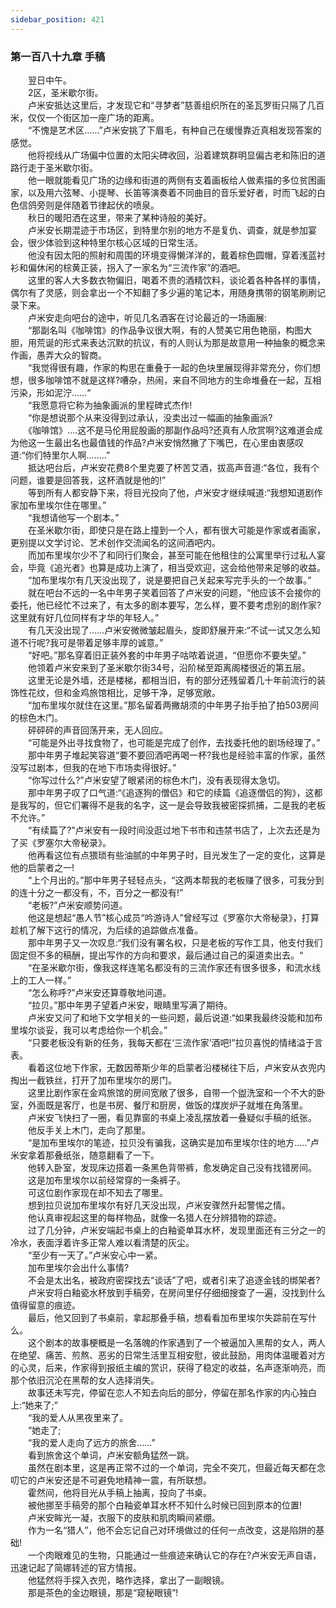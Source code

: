 ```yaml
---
sidebar_position: 421
---
```

### 第一百八十九章 手稿  


　　翌日中午。  
　　2区，圣米歇尔街。  
　　卢米安抵达这里后，才发现它和“寻梦者”慈善组织所在的圣瓦罗街只隔了几百米，仅仅一个街区加一座广场的距离。  
　　“不愧是艺术区……”卢米安挑了下眉毛，有种自己在缓慢靠近真相发现答案的感觉。  
　　他将视线从广场偏中位置的太阳尖碑收回，沿着建筑群明显偏古老和陈旧的道路行走于圣米歇尔街。  
　　他一眼就能看见广场的边缘和街道的两侧有支着画板给人做素描的多位贫困画家，以及用六弦琴、小提琴、长笛等演奏着不同曲目的音乐爱好者，时而飞起的白色信鸽旁则是伴随着节律起伏的喷泉。  
　　秋日的暖阳洒在这里，带来了某种诗般的美好。  
　　卢米安长期混迹于市场区，到特里尔别的地方不是复仇、调查，就是参加宴会，很少体验到这种特里尔核心区域的日常生活。  
　　他没有因太阳的照射和周围的环境变得懒洋洋的，戴着棕色圆帽，穿着浅蓝衬衫和偏休闲的棕黄正装，拐入了一家名为“三流作家”的酒吧。  
　　这里的客人大多数衣物偏旧，喝着不贵的酒精饮料，谈论着各种各样的事情，偶尔有了灵感，则会拿出一个不知翻了多少遍的笔记本，用随身携带的钢笔刷刷记录下来。  
　　卢米安走向吧台的途中，听见几名酒客在讨论最近的一场画展:  
　　“那副名叫《咖啡馆》的作品争议很大啊，有的人赞美它用色艳丽，构图大胆，用荒诞的形式来表达沉默的抗议，有的人则认为那是故意用一种抽象的概念来作画，愚弄大众的智商。  
　　“我觉得很有趣，作家的构思在重叠于一起的色块里展现得非常充分，你们想想，很多咖啡馆不就是这样?嘈杂，热闹，来自不同地方的生命堆叠在一起，互相污染，形如泥泞……“  
　　“我愿意将它称为抽象画派的里程碑式杰作!  
　　“你是想说那个从来没得到过承认，没卖出过一幅画的抽象画派?  
　　《咖啡馆》.…这不是马伦用屁股画的那副作品吗?还真有人欣赏啊?这难道会成为他这一生最出名也最值钱的作品?卢米安悄然撇了下嘴巴，在心里由衷感叹道:“你们特里尔人啊.….…”  
　　抵达吧台后，卢米安花费8个里克要了杯苦艾酒，拔高声音道:“各位，我有个问题，谁要是回答我，这杯酒就是他的!”  
　　等到所有人都安静下来，将目光投向了他，卢米安才继续喊道:“我想知道剧作家加布里埃尔住在哪里。”  
　　“我想请他写一个剧本。”  
　　在圣米歇尔街，即使只是在路上撞到一个人，都有很大可能是作家或者画家，更别提以文学讨论、艺术创作交流闻名的这间酒吧内。  
　　而加布里埃尔少不了和同行们聚会，甚至可能在他租住的公寓里举行过私人宴会，毕竟《追光者》也算是成功上演了，相当受欢迎，这会给他带来足够的收益。  
　　“加布里埃尔有几天没出现了，说是要把自己关起来写完手头的一个故事。”  
　　就在吧台不远的一名中年男子笑着回答了卢米安的问题，“他应该不会接你的委托，他已经忙不过来了，有太多的剧本要写，怎么样，要不要考虑别的剧作家?这里就有好几位同样有才华的年轻人。”  
　　有几天没出现了……卢米安微微皱起眉头，旋即舒展开来:“不试一试又怎么知道不行呢?我可是带着足够丰厚的诚意。”  
　　“好吧。”那名穿着旧正装外套的中年男子咕哝着说道，“但愿你不要失望。”  
　　他领着卢米安来到了圣米歇尔街34号，沿阶梯至距离阁楼很近的第五层。  
　　这里无论是外墙，还是楼梯，都相当旧，有的部分还残留着几十年前流行的装饰性花纹，但和金鸡旅馆相比，足够干净，足够宽敞。  
　　“加布里埃尔就住在这里。”那名留着两撇胡须的中年男子抬手拍了拍503房间的棕色木门。  
　　砰砰砰的声音回荡开来，无人回应。  
　　“可能是外出寻找食物了，也可能是完成了创作，去找委托他的剧场经理了。”  
　　那中年男子堆起笑容道“要不要回酒吧再喝一杯?我也是经验丰富的作家，虽然没写过剧本，但我的在地下市场卖得很好。”  
　　“你写过什么?”卢米安望了眼紧闭的棕色木门，没有表现得太急切。  
　　那中年男子叹了口气道:“《追逐狗的僧侣》和它的续篇《追逐僧侣的狗》，这都是我写的，但它们署得不是我的名字，这一是会导致我被密探抓捕，二是我的老板不允许。”  
　　“有续篇了?”卢米安有一段时间没逛过地下书市和违禁书店了，上次去还是为了买《罗塞尔大帝秘录》。  
　　他再看这位有点猥琐有些油腻的中年男子时，目光发生了一定的变化，这算是他的启蒙者之一!  
　　“上个月出的。”那中年男子轻轻点头，“这两本帮我的老板赚了很多，可我分到的连十分之一都没有，不，百分之一都没有!”  
　　“老板?”卢米安顺势问道。  
　　他这是想起“愚人节”核心成员“吟游诗人”曾经写过《罗塞尔大帝秘录》，打算趁机了解下这行的情况，为后续的追踪做点准备。  
　　那中年男子又一次叹息:“我们没有署名权，只是老板的写作工具，他支付我们固定但不多的稿酬，提出写作的方向和要求，最后通过自己的渠道卖出去。“  
　　“在圣米歇尔街，像我这样连笔名都没有的三流作家还有很多很多，和流水线上的工人一样。”  
　　“怎么称呼?”卢米安还算尊敬地问道。  
　　“拉贝。”那中年男子望着卢米安，眼睛里写满了期待。  
　　卢米安又问了和地下文学相关的一些问题，最后说道:“如果我最终没能和加布里埃尔谈妥，我可以考虑给你一个机会。”  
　　“只要老板没有新的任务，我每天都在‘三流作家’酒吧!”拉贝喜悦的情绪溢于言表。  
　　看着这位地下作家，无数因蒂斯少年的启蒙者沿楼梯往下后，卢米安从衣兜内掏出一截铁丝，打开了加布里埃尔的房门。  
　　这里比剧作家在金鸡旅馆的房间宽敞了很多，自带一个盥洗室和一个不大的卧室，外面既是客厅，也是书房、餐厅和厨房，做饭的煤炭炉子就堆在角落里。  
　　卢米安飞快扫了一圈，看见靠窗的书桌上凌乱摆放着一叠疑似手稿的纸张。  
　　他反手关上木门，走向了那里。  
　　“是加布里埃尔的笔迹，拉贝没有骗我，这确实是加布里埃尔住的地方..…”卢米安拿着那叠纸张，随意翻看了一下。  
　　他转入卧室，发现床边搭着一条黑色背带裤，愈发确定自己没有找错房间。  
　　这是加布里埃尔以前经常穿的一条裤子。  
　　可这位剧作家现在却不知去了哪里。  
　　想到拉贝说加布里埃尔有好几天没出现，卢米安骤然升起警惕之情。  
　　他认真审视起这里的每样物品，就像一名猎人在分辨猎物的踪迹。  
　　过了几分钟，卢米安端起书桌上的白釉瓷单耳水杯，发现里面还有三分之一的冷水，表面浮着许多正常人难以看清楚的灰尘。  
　　“至少有一天了。”卢米安心中一紧。  
　　加布里埃尔会出什么事情?  
　　不会是太出名，被政府密探找去“谈话”了吧，或者引来了追逐金钱的绑架者?  
　　卢米安将白釉瓷水杯放到手稿旁，在房间里仔仔细细搜查了一遍，没找到什么值得留意的痕迹。  
　　最后，他又回到了书桌前，拿起那叠手稿，想看看加布里埃尔失踪前在写什么。  
　　这个剧本的故事梗概是一名落魄的作家遇到了一个被逼加入黑帮的女人，两人在绝望、痛苦、煎熬、恶劣的日常生活里互相安慰，彼此鼓励，用肉体温暖着对方的心灵，后来，作家得到报纸主编的赏识，获得了稳定的收益，名声逐渐响亮，而那个依旧沉沦在黑帮的女人选择消失。  
　　故事还未写完，停留在恋人不知去向后的部分，停留在那名作家的内心独白上:“她来了;”  
　　“我的爱人从黑夜里来了。  
　　“她走了;  
　　“我的爱人走向了远方的旅舍..….”  
　　看到旅舍这个单词，卢米安额角猛然一跳。  
　　虽然在剧本里，这是再正常不过的一个单词，完全不突兀，但最近每天都在念叨它的卢米安还是不可避免地精神一震，有所联想。  
　　霍然间，他将目光从手稿上抽离，投向了书桌。  
　　被他挪至手稿旁的那个白釉瓷单耳水杯不知什么时候已回到原本的位置!  
　　卢米安眸光一凝，衣服下的皮肤和肌肉瞬间紧绷。  
　　作为一名“猎人”，他不会忘记自己对环境做过的任何一点改变，这是陷阱的基础!  
　　一个肉眼难见的生物，只能通过一些痕迹来确认它的存在?卢米安无声自语，迅速记起了简娜转述的官方情报。  
　　他猛然将手探入衣兜，略作选择，拿出了一副眼镜。  
　　那是茶色的金边眼镜，那是“窥秘眼镜”!  
